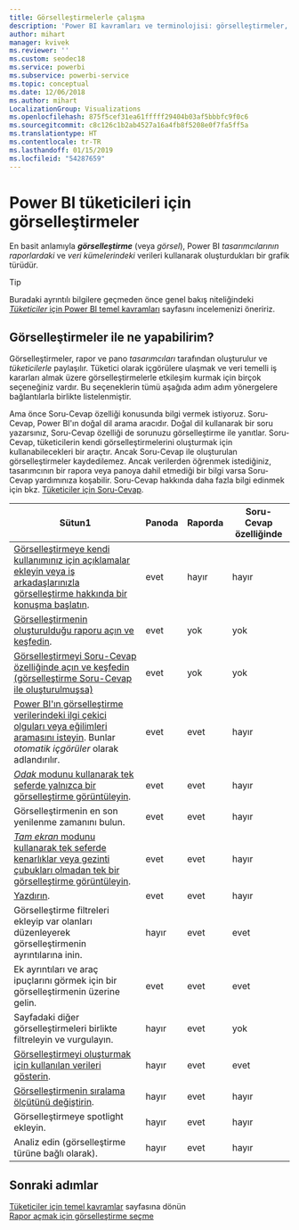 ```yaml
---
title: Görselleştirmelerle çalışma
description: 'Power BI kavramları ve terminolojisi: görselleştirmeler, görseller. Power BI bağlamında görselleştirme, görsel nedir?'
author: mihart
manager: kvivek
ms.reviewer: ''
ms.custom: seodec18
ms.service: powerbi
ms.subservice: powerbi-service
ms.topic: conceptual
ms.date: 12/06/2018
ms.author: mihart
LocalizationGroup: Visualizations
ms.openlocfilehash: 875f5cef31ea61fffff29404b03af5bbbfc9f0c6
ms.sourcegitcommit: c8c126c1b2ab4527a16a4fb8f5208e0f7fa5ff5a
ms.translationtype: HT
ms.contentlocale: tr-TR
ms.lasthandoff: 01/15/2019
ms.locfileid: "54287659"
---
```

# <a name="visualizations-for-power-bi-consumers"></a>Power BI **tüketicileri** için görselleştirmeler

En basit anlamıyla ***görselleştirme*** (veya *görsel*), Power BI *tasarımcılarının* *raporlardaki* ve *veri kümelerindeki* verileri kullanarak oluşturdukları bir grafik türüdür. 

> [!TIP]
> Buradaki ayrıntılı bilgilere geçmeden önce genel bakış niteliğindeki [*Tüketiciler* için Power BI temel kavramları](end-user-basic-concepts.md) sayfasını incelemenizi öneririz.

## <a name="what-can-i-do-with-visualizations"></a>Görselleştirmeler ile ne yapabilirim?

Görselleştirmeler, rapor ve pano *tasarımcıları* tarafından oluşturulur ve *tüketicilerle* paylaşılır. Tüketici olarak içgörülere ulaşmak ve veri temelli iş kararları almak üzere görselleştirmelerle etkileşim kurmak için birçok seçeneğiniz vardır. Bu seçeneklerin tümü aşağıda adım adım yönergelere bağlantılarla birlikte listelenmiştir.

Ama önce Soru-Cevap özelliği konusunda bilgi vermek istiyoruz. Soru-Cevap, Power BI'ın doğal dil arama aracıdır. Doğal dil kullanarak bir soru yazarsınız, Soru-Cevap özelliği de sorunuzu görselleştirme ile yanıtlar. Soru-Cevap, tüketicilerin kendi görselleştirmelerini oluşturmak için kullanabilecekleri bir araçtır. Ancak Soru-Cevap ile oluşturulan görselleştirmeler kaydedilemez. Ancak verilerden öğrenmek istediğiniz, tasarımcının bir rapora veya panoya dahil etmediği bir bilgi varsa Soru-Cevap yardımınıza koşabilir. Soru-Cevap hakkında daha fazla bilgi edinmek için bkz. [Tüketiciler için Soru-Cevap](end-user-q-and-a.md).



|Sütun1  |Panoda  |Raporda  | Soru-Cevap özelliğinde
|---------|---------|---------|--------|
|[Görselleştirmeye kendi kullanımınız için açıklamalar ekleyin veya iş arkadaşlarınızla görselleştirme hakkında bir konuşma başlatın](end-user-comment.md).     |  evet       |   hayır      |  hayır  |
|[Görselleştirmenin oluşturulduğu raporu açın ve keşfedin](end-user-tiles.md).     |    evet     |   yok      |  yok |
|[Görselleştirmeyi Soru-Cevap özelliğinde açın ve keşfedin (görselleştirme Soru-Cevap ile oluşturulmuşsa)](end-user-q-and-a.md)     |   evet      |   yok      |  yok  |
|[Power BI'ın görselleştirme verilerindeki ilgi çekici olguları veya eğilimleri aramasını isteyin](end-user-insights.md).  Bunlar *otomatik içgörüler* olarak adlandırılır.     |    evet     |   evet      | hayır   |
|[*Odak* modunu kullanarak tek seferde yalnızca bir görselleştirme görüntüleyin](end-user-focus.md).     | evet        |   evet      | hayır  |
|Görselleştirmenin en son yenilenme zamanını bulun.     |  evet       |    evet     | hayır  |
|[*Tam ekran* modunu kullanarak tek seferde kenarlıklar veya gezinti çubukları olmadan tek bir görselleştirme görüntüleyin](end-user-focus.md).     |   evet      |  evet       | hayır  |
|[Yazdırın](end-user-print.md).     |  evet       |   evet      | hayır  |
|Görselleştirme filtreleri ekleyip var olanları düzenleyerek görselleştirmenin ayrıntılarına inin.     |    hayır     |   evet      | evet  |
|Ek ayrıntıları ve araç ipuçlarını görmek için bir görselleştirmenin üzerine gelin.     |    evet     |   evet      | evet  |
|Sayfadaki diğer görselleştirmeleri birlikte filtreleyin ve vurgulayın.     |   hayır      |   evet      | yok  |
|[Görselleştirmeyi oluşturmak için kullanılan verileri gösterin](end-user-show-data.md).     |  hayır       |   evet      | evet  |
| [Görselleştirmenin sıralama ölçütünü değiştirin](end-user-search-sort.md). | hayır  | evet  | hayır  |
| Görselleştirmeye spotlight ekleyin. | hayır  | evet  |  hayır |
| Analiz edin (görselleştirme türüne bağlı olarak). | hayır  | evet  | hayır  |

## <a name="next-steps"></a>Sonraki adımlar
[Tüketiciler için temel kavramlar](end-user-basic-concepts.md) sayfasına dönün    
[Rapor açmak için görselleştirme seçme](end-user-report-open.md)